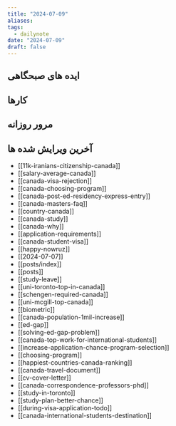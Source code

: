 ```yaml
---
title: "2024-07-09"
aliases: 
tags:
  - dailynote
date: "2024-07-09"
draft: false
---
```


## ایده های صبحگاهی


## کارها


## مرور روزانه



## آخرین ویرایش شده ها
- [[11k-iranians-citizenship-canada]]
- [[salary-average-canada]]
- [[canada-visa-rejection]]
- [[canada-choosing-program]]
- [[canada-post-ed-residency-express-entry]]
- [[canada-masters-faq]]
- [[country-canada]]
- [[canada-study]]
- [[canada-why]]
- [[application-requirements]]
- [[canada-student-visa]]
- [[happy-nowruz]]
- [[2024-07-07]]
- [[posts/index]]
- [[posts]]
- [[study-leave]]
- [[uni-toronto-top-in-canada]]
- [[schengen-required-canada]]
- [[uni-mcgill-top-canada]]
- [[biometric]]
- [[canada-population-1mil-increase]]
- [[ed-gap]]
- [[solving-ed-gap-problem]]
- [[canada-top-work-for-international-students]]
- [[increase-application-chance-program-selection]]
- [[choosing-program]]
- [[happiest-countries-canada-ranking]]
- [[canada-travel-document]]
- [[cv-cover-letter]]
- [[canada-correspondence-professors-phd]]
- [[study-in-toronto]]
- [[study-plan-better-chance]]
- [[during-visa-application-todo]]
- [[canada-international-students-destination]]


